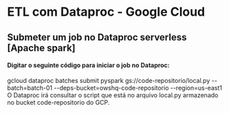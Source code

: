ETL com Dataproc - Google Cloud
===================================
## Submeter um job no Dataproc serverless [Apache spark]
#### Digitar o seguinte código para iniciar o job no Dataproc:
gcloud dataproc batches submit pyspark gs://code-repositorio/local.py --batch=batch-01 --deps-bucket=owshq-code-repositorio --region=us-east1
O Dataproc irá consultar o script que está no arquivo local.py armazenado no bucket code-repositorio do GCP.

